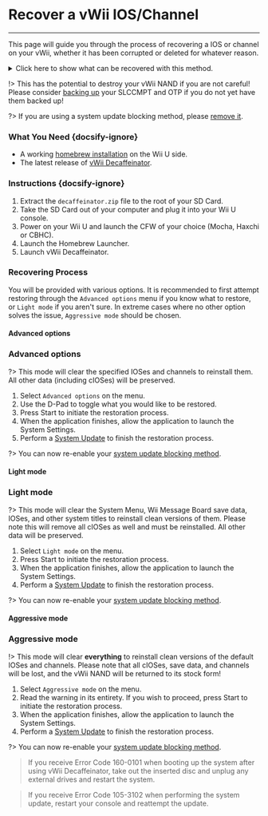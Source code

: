 # Recover a vWii IOS/Channel
---
This page will guide you through the process of recovering a IOS or channel on your vWii, whether it has been corrupted or deleted for whatever reason.

<details>
<summary>Click here to show what can be recovered with this method.</summary>

- Wii Menu Manual
- vWii System Channel
- Region Select
- System Menu
- Mii Channel
- Wii U Menu
- Wii Shop Channel
- IOS 9
- IOS 12
- IOS 13
- IOS 14
- IOS 15
- IOS 17
- IOS 21
- IOS 22
- IOS 28
- IOS 31
- IOS 33
- IOS 34
- IOS 35
- IOS 36
- IOS 37
- IOS 38
- IOS 41
- IOS 43
- IOS 45
- IOS 46
- IOS 48
- IOS 53
- IOS 55
- IOS 56
- IOS 57
- IOS 58
- IOS 59
- IOS 62
- IOS 80
- BC-NAND
- BC-WFS

</details>

!> This has the potential to destroy your vWii NAND if you are not careful! Please consider [backing up](mocha/online-exploit/nand-backup) your SLCCMPT and OTP if you do not yet have them backed up!

?> If you are using a system update blocking method, please [remove it](unblock-updates).

### What You Need {docsify-ignore}

- A working [homebrew installation](introduction) on the Wii U side.
- The latest release of [vWii Decaffeinator](https://github.com/GaryOderNichts/vWii-Decaffeinator/releases).

### Instructions {docsify-ignore}

1. Extract the `decaffeinator.zip` file to the root of your SD Card.
1. Take the SD Card out of your computer and plug it into your Wii U console.
1. Power on your Wii U and launch the CFW of your choice (Mocha, Haxchi or CBHC).
1. Launch the Homebrew Launcher.
1. Launch vWii Decaffeinator.

### Recovering Process

You will be provided with various options. It is recommended to first attempt restoring through the `Advanced options` menu if you know what to restore, or `Light mode` if you aren't sure. In extreme cases where no other option solves the issue, `Aggressive mode` should be chosen.

<!-- tabs:start -->

#### **Advanced options**

### Advanced options

?> This mode will clear the specified IOSes and channels to reinstall them. All other data (including cIOSes) will be preserved.

1. Select `Advanced options` on the menu.
1. Use the D-Pad to toggle what you would like to be restored.
1. Press Start to initiate the restoration process.
1. When the application finishes, allow the application to launch the System Settings.
1. Perform a [System Update](https://en-americas-support.nintendo.com/app/answers/detail/a_id/1136/~/how-to-perform-a-system-update) to finish the restoration process.

?> You can now re-enable your [system update blocking method](block-updates).

#### **Light mode**

### Light mode

?> This mode will clear the System Menu, Wii Message Board save data, IOSes, and other system titles to reinstall clean versions of them. Please note this will remove all cIOSes as well and must be reinstalled. All other data will be preserved.

1. Select `Light mode` on the menu.
1. Press Start to initiate the restoration process.
1. When the application finishes, allow the application to launch the System Settings.
1. Perform a [System Update](https://en-americas-support.nintendo.com/app/answers/detail/a_id/1136/~/how-to-perform-a-system-update) to finish the restoration process.

?> You can now re-enable your [system update blocking method](block-updates).

#### **Aggressive mode**

### Aggressive mode

!> This mode will clear **everything** to reinstall clean versions of the default IOSes and channels. Please note that all cIOSes, save data, and channels will be lost, and the vWii NAND will be returned to its stock form!

1. Select `Aggressive mode` on the menu.
1. Read the warning in its entirety. If you wish to proceed, press Start to initiate the restoration process.
1. When the application finishes, allow the application to launch the System Settings.
1. Perform a [System Update](https://en-americas-support.nintendo.com/app/answers/detail/a_id/1136/~/how-to-perform-a-system-update) to finish the restoration process.

?> You can now re-enable your [system update blocking method](block-updates).

> If you receive Error Code 160-0101 when booting up the system after using vWii Decaffeinator, take out the inserted disc and unplug any external drives and restart the system.

<!-- tabs:end -->

> If you receive Error Code 105-3102 when performing the system update, restart your console and reattempt the update.